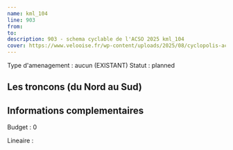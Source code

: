 ```yaml
---
name: kml_104 
line: 903
from: 
to:  
description: 903 - schema cyclable de l'ACSO 2025 kml_104 
cover: https://www.velooise.fr/wp-content/uploads/2025/08/cyclopolis-acso-903.jpg
---
```

Type d'amenagement : aucun (EXISTANT)
Statut : planned
## Les troncons (du Nord au Sud)

## Informations complementaires

Budget  : 0 

Lineaire :

